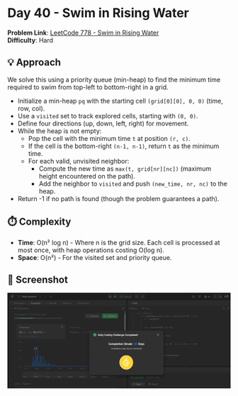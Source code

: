 # Day 40 - Swim in Rising Water

**Problem Link**: [LeetCode 778 - Swim in Rising Water](https://leetcode.com/problems/swim-in-rising-water/)  
**Difficulty**: Hard

## 💡 Approach

We solve this using a priority queue (min-heap) to find the minimum time required to swim from top-left to bottom-right in a grid.

- Initialize a min-heap `pq` with the starting cell `(grid[0][0], 0, 0)` (time, row, col).
- Use a `visited` set to track explored cells, starting with `(0, 0)`.
- Define four directions (up, down, left, right) for movement.
- While the heap is not empty:
  - Pop the cell with the minimum time `t` at position `(r, c)`.
  - If the cell is the bottom-right `(n-1, n-1)`, return `t` as the minimum time.
  - For each valid, unvisited neighbor:
    - Compute the new time as `max(t, grid[nr][nc])` (maximum height encountered on the path).
    - Add the neighbor to `visited` and push `(new_time, nr, nc)` to the heap.
- Return -1 if no path is found (though the problem guarantees a path).

## ⏱️ Complexity

- **Time**: O(n² log n) - Where n is the grid size. Each cell is processed at most once, with heap operations costing O(log n).
- **Space**: O(n²) - For the visited set and priority queue.

## 📸 Screenshot
![Solution Screenshot](screenshot.png)